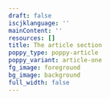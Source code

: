 ```yaml
---
draft: false
iscjklanguage: ''
mainContent: ''
resources: []
title: The article section
poppy_type: poppy-article
poppy_variant: article-one
fg_image: foreground
bg_image: background
full_width: false
---
```

